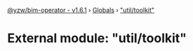 [@yzw/bim-operator - v1.6.1](../README.md) › [Globals](../globals.md) › ["util/toolkit"](_util_toolkit_.md)

# External module: "util/toolkit"


